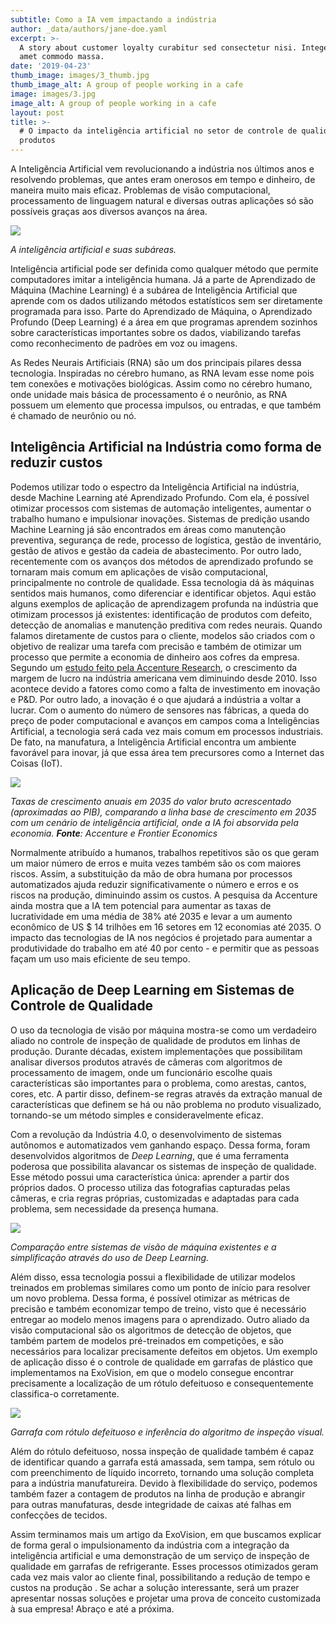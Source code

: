 ```yaml
---
subtitle: Como a IA vem impactando a indústria
author: _data/authors/jane-doe.yaml
excerpt: >-
  A story about customer loyalty curabitur sed consectetur nisi. Integer sit
  amet commodo massa.
date: '2019-04-23'
thumb_image: images/3_thumb.jpg
thumb_image_alt: A group of people working in a cafe
image: images/3.jpg
image_alt: A group of people working in a cafe
layout: post
title: >-
  # O impacto da inteligência artificial no setor de controle de qualidade de
  produtos
---
```

A Inteligência Artificial vem revolucionando a indústria nos últimos anos e resolvendo problemas, que antes eram onerosos em tempo e dinheiro, de maneira muito mais eficaz. Problemas de visão computacional, processamento de linguagem natural e diversas outras aplicações só são possíveis graças aos diversos avanços na área.

![](https://s3.us-west-2.amazonaws.com/secure.notion-static.com/c2ea8553-8b93-4859-b36b-0d8a151425d1/Untitled.png?X-Amz-Algorithm=AWS4-HMAC-SHA256\&X-Amz-Credential=AKIAT73L2G45O3KS52Y5%2F20210210%2Fus-west-2%2Fs3%2Faws4\_request\&X-Amz-Date=20210210T152505Z\&X-Amz-Expires=86400\&X-Amz-Signature=77857194e21e93538d9715d6913c410de7ceb674b8eda47fc0b96c8d69b009f4\&X-Amz-SignedHeaders=host\&response-content-disposition=filename%20%3D%22Untitled.png%22)

*A inteligência artificial e suas subáreas.*

Inteligência artificial pode ser definida como qualquer método que permite computadores imitar a inteligência humana. Já a parte de Aprendizado de Máquina (Machine Learning) é a subárea de Inteligência Artificial que aprende com os dados utilizando métodos estatísticos sem ser diretamente programada para isso. Parte do Aprendizado de Máquina, o Aprendizado Profundo (Deep Learning) é a área em que programas aprendem sozinhos sobre características importantes sobre os dados, viabilizando tarefas como reconhecimento de padrões em voz ou imagens.

As Redes Neurais Artificiais (RNA) são um dos principais pilares dessa tecnologia. Inspiradas no cérebro humano, as RNA levam esse nome pois tem conexões e motivações biológicas. Assim como no cérebro humano, onde unidade mais básica de processamento é o neurônio, as RNA possuem um elemento que processa impulsos, ou entradas, e que também é chamado de neurônio ou nó.

## **Inteligência Artificial na Indústria como forma de reduzir custos**

Podemos utilizar todo o espectro da Inteligência Artificial na indústria, desde Machine Learning até Aprendizado Profundo. Com ela, é possível otimizar processos com sistemas de automação inteligentes, aumentar o trabalho humano e impulsionar inovações. Sistemas de predição usando Machine Learning já são encontrados em áreas como manutenção preventiva, segurança de rede, processo de logística, gestão de inventário, gestão de ativos e gestão da cadeia de abastecimento. Por outro lado, recentemente com os avanços dos métodos de aprendizado profundo se tornaram mais comum em aplicações de visão computacional, principalmente no controle de qualidade. Essa tecnologia dá às máquinas sentidos mais humanos, como diferenciar e identificar objetos. Aqui estão alguns exemplos de aplicação de aprendizagem profunda na indústria que otimizam processos já existentes: identificação de produtos com defeito, detecção de anomalias e manutenção preditiva com redes neurais. Quando falamos diretamente de custos para o cliente, modelos são criados com o objetivo de realizar uma tarefa com precisão e também de otimizar um processo que permite a economia de dinheiro aos cofres da empresa. Segundo um [estudo feito pela Accenture Research](https://www.accenture.com/pt-pt/insight-ai-industry-growth), o crescimento da margem de lucro na indústria americana vem diminuindo desde 2010. Isso acontece devido a fatores como como a falta de investimento em inovação e P\&D. Por outro lado, a inovação é o que ajudará a indústria a voltar a lucrar. Com o aumento do número de sensores nas fábricas, a queda do preço de poder computacional e avanços em campos coma a Inteligências Artificial, a tecnologia será cada vez mais comum em processos industriais. De fato, na manufatura, a Inteligência Artificial encontra um ambiente favorável para inovar, já que essa área tem precursores como a Internet das Coisas (IoT).

![](https://s3.us-west-2.amazonaws.com/secure.notion-static.com/4076ed52-369c-4548-be42-bc272932eede/Untitled.png?X-Amz-Algorithm=AWS4-HMAC-SHA256\&X-Amz-Credential=AKIAT73L2G45O3KS52Y5%2F20210210%2Fus-west-2%2Fs3%2Faws4\_request\&X-Amz-Date=20210210T152543Z\&X-Amz-Expires=86400\&X-Amz-Signature=f8658eb0a73b66e4e3f7d0e26738475d63ab0bbfff637ab4bfe009d3bfeb82aa\&X-Amz-SignedHeaders=host\&response-content-disposition=filename%20%3D%22Untitled.png%22)

*Taxas de crescimento anuais em 2035 do valor bruto acrescentado (aproximadas ao PIB), comparando a linha base de crescimento em 2035 com um cenário de inteligência artificial, onde a IA foi absorvida pela economia. **Fonte**: Accenture e Frontier Economics*

Normalmente atribuído a humanos, trabalhos repetitivos são os que geram um maior número de erros e muita vezes também são os com maiores riscos. Assim, a substituição da mão de obra humana por processos automatizados ajuda reduzir significativamente o número e erros e os riscos na produção, diminuindo assim os custos. A pesquisa da Accenture ainda mostra que a IA tem potencial para aumentar as taxas de lucratividade em uma média de 38% até 2035 e levar a um aumento econômico de US $ 14 trilhões em 16 setores em 12 economias até 2035. O impacto das tecnologias de IA nos negócios é projetado para aumentar a produtividade do trabalho em até 40 por cento - e permitir que as pessoas façam um uso mais eficiente de seu tempo.

## **Aplicação de Deep Learning em Sistemas de Controle de Qualidade**

O uso da tecnologia de visão por máquina mostra-se como um verdadeiro aliado no controle de inspeção de qualidade de produtos em linhas de produção. Durante décadas, existem implementações que possibilitam analisar diversos produtos através de câmeras com algoritmos de processamento de imagem, onde um funcionário escolhe quais características são importantes para o problema, como arestas, cantos, cores, etc. A partir disso, definem-se regras através da extração manual de características que definem se há ou não problema no produto visualizado, tornando-se um método simples e consideravelmente eficaz.

Com a revolução da Indústria 4.0, o desenvolvimento de sistemas autônomos e automatizados vem ganhando espaço. Dessa forma, foram desenvolvidos algoritmos de *Deep Learning*, que é uma ferramenta poderosa que possibilita alavancar os sistemas de inspeção de qualidade. Esse método possui uma característica única: aprender a partir dos próprios dados. O processo utiliza das fotografias capturadas pelas câmeras, e cria regras próprias, customizadas e adaptadas para cada problema, sem necessidade da presença humana.

![](https://s3.us-west-2.amazonaws.com/secure.notion-static.com/abeaa8ea-aec5-4a20-9198-61e3ddff418f/Untitled.png?X-Amz-Algorithm=AWS4-HMAC-SHA256\&X-Amz-Credential=AKIAT73L2G45O3KS52Y5%2F20210210%2Fus-west-2%2Fs3%2Faws4\_request\&X-Amz-Date=20210210T152609Z\&X-Amz-Expires=86400\&X-Amz-Signature=ab206af81718b17a977560cda4bdbe763a4822a637263753f23e28c40c979226\&X-Amz-SignedHeaders=host\&response-content-disposition=filename%20%3D%22Untitled.png%22)

*Comparação entre sistemas de visão de máquina existentes e a simplificação através do uso de Deep Learning.*

Além disso, essa tecnologia possui a flexibilidade de utilizar modelos treinados em problemas similares como um ponto de início para resolver um novo problema. Dessa forma, é possível otimizar as métricas de precisão e também economizar tempo de treino, visto que é necessário entregar ao modelo menos imagens para o aprendizado. Outro aliado da visão computacional são os algoritmos de detecção de objetos, que também partem de modelos pré-treinados em competições, e são necessários para localizar precisamente defeitos em objetos. Um exemplo de aplicação disso é o controle de qualidade em garrafas de plástico que implementamos na ExoVision, em que o modelo consegue encontrar precisamente a localização de um rótulo defeituoso e consequentemente classifica-o corretamente.

![](https://s3.us-west-2.amazonaws.com/secure.notion-static.com/56c98db1-09a1-45b8-9e49-e5118a8d7346/Untitled.png?X-Amz-Algorithm=AWS4-HMAC-SHA256\&X-Amz-Credential=AKIAT73L2G45O3KS52Y5%2F20210210%2Fus-west-2%2Fs3%2Faws4\_request\&X-Amz-Date=20210210T152613Z\&X-Amz-Expires=86400\&X-Amz-Signature=60a3b5554c0e7bcef8c4a4e7355539a194435d9955cfae364010d19484623580\&X-Amz-SignedHeaders=host\&response-content-disposition=filename%20%3D%22Untitled.png%22)

*Garrafa com rótulo defeituoso e inferência do algoritmo de inspeção visual.*

Além do rótulo defeituoso, nossa inspeção de qualidade também é capaz de identificar quando a garrafa está amassada, sem tampa, sem rótulo ou com preenchimento de líquido incorreto, tornando uma solução completa para a indústria manufatureira. Devido à flexibilidade do serviço, podemos também fazer a contagem  de produtos na linha de produção e abrangir para outras manufaturas, desde integridade de caixas até falhas em confecções de tecidos.

Assim terminamos mais um artigo da ExoVision, em que buscamos explicar de forma geral o impulsionamento da indústria com a integração da inteligência artificial e uma demonstração de um serviço de inspeção de qualidade em garrafas de refrigerante. Esses processos otimizados geram cada vez mais valor ao cliente final, possibilitando a redução de tempo e custos na produção . Se achar a solução interessante, será um prazer apresentar nossas soluções e projetar uma prova de conceito customizada à sua empresa! Abraço e até a próxima.
